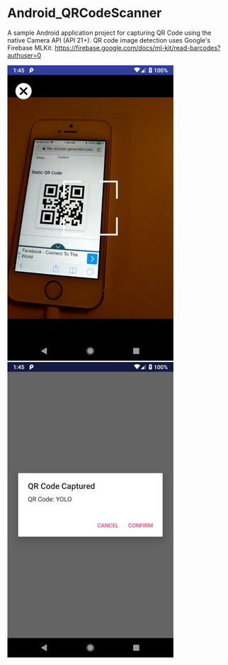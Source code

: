 # Android_QRCodeScanner
A sample Android application project for capturing QR Code using the native Camera API (API 21+). QR code image detection uses Google's Firebase MLKit. 
https://firebase.google.com/docs/ml-kit/read-barcodes?authuser=0

![alt text](https://github.com/hankyjcheng/Android_QRCodeScanner/blob/master/app/libs/screenshot_camera.png "Logo Title Text 1")
![alt text](https://github.com/hankyjcheng/Android_QRCodeScanner/blob/master/app/libs/screenshot_main.png "Logo Title Text 1")
